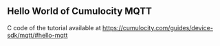 ## Hello World of Cumulocity MQTT 

C code of the tutorial available at https://cumulocity.com/guides/device-sdk/mqtt/#hello-mqtt
